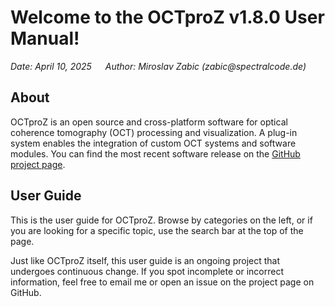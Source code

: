 
# Welcome to the OCTproZ v1.8.0 User Manual!
*Date: April 10, 2025 &emsp; Author: Miroslav Zabic (zabic<span style="display:none">magic</span>@spectralcode.de)*

## About

OCTproZ is an open source and cross-platform software for optical coherence tomography (OCT) processing and visualization. A plug-in system enables the integration of custom OCT systems and software modules. You can find the most recent software release on the [GitHub project page](https://github.com/spectralcode/OCTproZ).

## User Guide
This is the user guide for OCTproZ. Browse by categories on the left, or if you are looking for a specific topic, use the search bar at the top of the page.

Just like OCTproZ itself, this user guide is an ongoing project that undergoes continuous change. If you spot incomplete or incorrect information, feel free to email me or open an issue on the project page on GitHub.